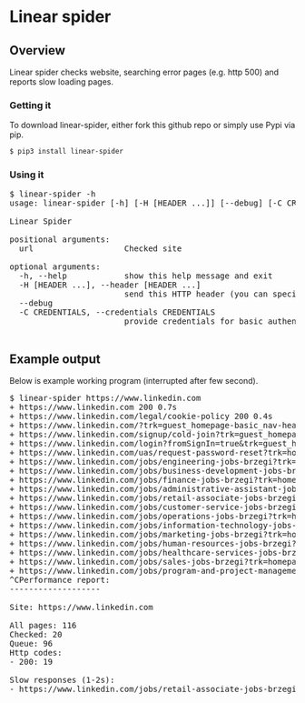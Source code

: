 # Linear spider

## Overview
Linear spider checks website, searching error pages (e.g. http 500) and reports slow loading pages.


### Getting it

To download linear-spider, either fork this github repo or simply use Pypi via pip.
```sh
$ pip3 install linear-spider
```

### Using it

<pre>
$ linear-spider -h
usage: linear-spider [-h] [-H [HEADER ...]] [--debug] [-C CREDENTIALS] url

Linear Spider

positional arguments:
  url                   Checked site

optional arguments:
  -h, --help            show this help message and exit
  -H [HEADER ...], --header [HEADER ...]
                        send this HTTP header (you can specify several)
  --debug
  -C CREDENTIALS, --credentials CREDENTIALS
                        provide credentials for basic authentication (user:pass)

</pre>

## Example output

Below is example working program (interrupted after few second).

<pre>
$ linear-spider https://www.linkedin.com
+ https://www.linkedin.com 200 0.7s
+ https://www.linkedin.com/legal/cookie-policy 200 0.4s
+ https://www.linkedin.com/?trk=guest_homepage-basic_nav-header-logo 200 0.39s
+ https://www.linkedin.com/signup/cold-join?trk=guest_homepage-basic_nav-header-join 200 0.27s
+ https://www.linkedin.com/login?fromSignIn=true&trk=guest_homepage-basic_nav-header-signin 200 0.29s
+ https://www.linkedin.com/uas/request-password-reset?trk=homepage-basic_signin-form_forgot-password-link 200 0.21s
+ https://www.linkedin.com/jobs/engineering-jobs-brzegi?trk=homepage-basic_suggested-search 200 0.94s
+ https://www.linkedin.com/jobs/business-development-jobs-brzegi?trk=homepage-basic_suggested-search 200 0.89s
+ https://www.linkedin.com/jobs/finance-jobs-brzegi?trk=homepage-basic_suggested-search 200 0.71s
+ https://www.linkedin.com/jobs/administrative-assistant-jobs-brzegi?trk=homepage-basic_suggested-search 200 0.74s
+ https://www.linkedin.com/jobs/retail-associate-jobs-brzegi?trk=homepage-basic_suggested-search 200 1.03s
+ https://www.linkedin.com/jobs/customer-service-jobs-brzegi?trk=homepage-basic_suggested-search 200 0.75s
+ https://www.linkedin.com/jobs/operations-jobs-brzegi?trk=homepage-basic_suggested-search 200 0.73s
+ https://www.linkedin.com/jobs/information-technology-jobs-brzegi?trk=homepage-basic_suggested-search 200 0.78s
+ https://www.linkedin.com/jobs/marketing-jobs-brzegi?trk=homepage-basic_suggested-search 200 0.67s
+ https://www.linkedin.com/jobs/human-resources-jobs-brzegi?trk=homepage-basic_suggested-search 200 0.75s
+ https://www.linkedin.com/jobs/healthcare-services-jobs-brzegi?trk=homepage-basic_suggested-search 200 0.67s
+ https://www.linkedin.com/jobs/sales-jobs-brzegi?trk=homepage-basic_suggested-search 200 0.85s
+ https://www.linkedin.com/jobs/program-and-project-management-jobs-brzegi?trk=homepage-basic_suggested-search 200 0.79s
^CPerformance report:
-------------------

Site: https://www.linkedin.com

All pages: 116
Checked: 20
Queue: 96
Http codes:
- 200: 19

Slow responses (1-2s):
- https://www.linkedin.com/jobs/retail-associate-jobs-brzegi?trk=homepage-basic_suggested-search 1.03s

</pre>

